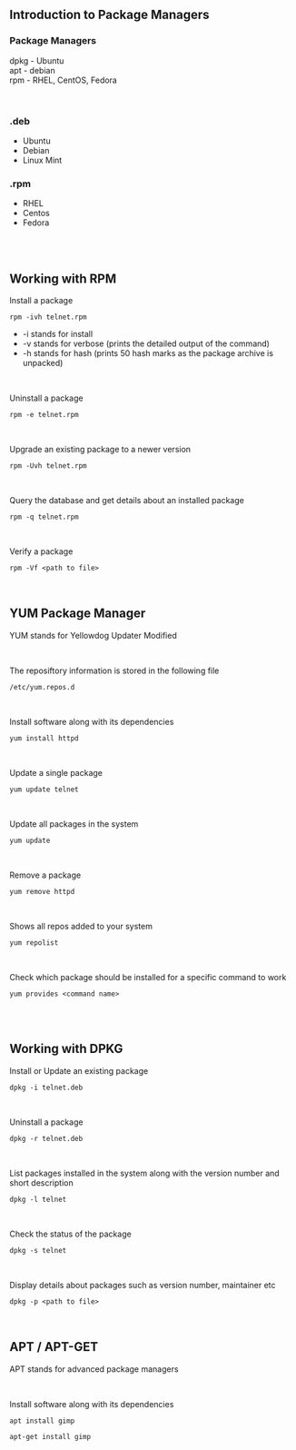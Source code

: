 ## Introduction to Package Managers

### Package Managers
dpkg - Ubuntu <br>
apt - debian <br>
rpm - RHEL, CentOS, Fedora

<br>

### .deb
- Ubuntu
- Debian
- Linux Mint


### .rpm
- RHEL
- Centos
- Fedora

<br>
<br>

## Working with RPM

Install a package
```
rpm -ivh telnet.rpm
```

- -i stands for install
- -v stands for verbose (prints the detailed output of the command)
- -h stands for hash (prints 50 hash marks as the package archive is unpacked)


<br>

Uninstall a package
```
rpm -e telnet.rpm
```

<br>

Upgrade an existing package to a newer version
```
rpm -Uvh telnet.rpm
```

<br>

Query the database and get details about an installed package
```
rpm -q telnet.rpm
```

<br>

Verify a package
```
rpm -Vf <path to file>
```

<br>

## YUM Package Manager

YUM stands for Yellowdog Updater Modified

<br>

The reposiftory information is stored in the following file
```
/etc/yum.repos.d
```

<br>

Install software along with its dependencies
```
yum install httpd
```

<br>

Update a single package
```
yum update telnet
```

<br>

Update all packages in the system
```
yum update
```

<br>

Remove a package
```
yum remove httpd
```

<br>

Shows all repos added to your system
```
yum repolist
```

<br>

Check which package should be installed for a specific command to work
```
yum provides <command name>
```

<br>
<br>

## Working with DPKG

Install or Update an existing package
```
dpkg -i telnet.deb
```

<br>

Uninstall a package
```
dpkg -r telnet.deb
```

<br>

List packages installed in the system along with the version number and short description
```
dpkg -l telnet
```

<br>

Check the status of the package
```
dpkg -s telnet
```

<br>

Display details about packages such as version number, maintainer etc
```
dpkg -p <path to file>
```

<br>

## APT / APT-GET

APT stands for advanced package managers

<br>

Install software along with its dependencies
```
apt install gimp
```
```
apt-get install gimp
```
